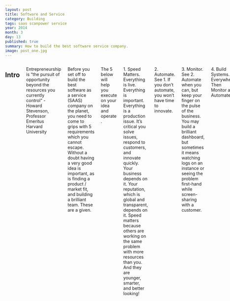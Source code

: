 ```yaml
---
layout: post
title: Software and Service
category: Building
tags: saas scanpower service
year: 2014
month: 3
day: 13 
published: true
summary: How to build the best software service company.
image: post_one.jpg
---
```


<div class="row">	
	<div class="span9 columns">
	  <h2>Intro</h2>
<p>
Entrepreneurship is “the pursuit of opportunity beyond the resources you currently control” - Howard Stevenson,  Professor Emeritus  Harvard University
</p>  	  

<p>
Before you set off to build the best software as a service (SAAS) company on the planet, you need to come to grips with 5 requirements which you cannot  escape. Without a doubt having a very good idea is important, as is finding a product / market fit, and building a brilliant team. These are a given.
</p>  	  

<p>
The 5 below will help you execute on your idea and operate .
</p>  	  

<p>
1. Speed Matters. Everything is live. Everything is important. Everything is a production issue. It’s critical you solve issues, respond to customers, and innovate quickly. Your business depends on it. Your reputation, which is global and transparent, depends on it. Speed matters because others are working on the same problem with more resources than you. And they are younger, smarter, and better looking!
</p>  	  

<p>
2. Automate. See 1. If you don’t automate, you won’t have time to innovate. 
</p>  	  

<p>
3. Monitor. See 2. Automate when you can, but keep your finger on the pulse of the business. You may build a brilliant dashboard, but sometimes it means watching logs on an  instance or seeing the problem first-hand while screen-sharing with a customer.
</p>  	  

<p>
4. Build Systems. Everywhere. Then Monitor and Automate.
</p>  	  

<p>
If you fail to fully grasp the importance of this requirement, and you have a business model allowing efficient customer acquisition, you will die a painful death at the hands of too many processes for you and your staff to manage.
</p>  	  

<p>
5. Communicate. Your organization (top to bottom) has to be on the same page. Most companies today are distributed. We aren’t sitting in the same room nor are we necessarily in the same time. We wrestle with this  every day. No process or software on it own will solve it.
</p>  	  

<p>
Practice sharing important stuff every day - not just with your team but with customers. Eliminate back channels and be more transparent than you are comfortable with.
</p>  	  
</div>
